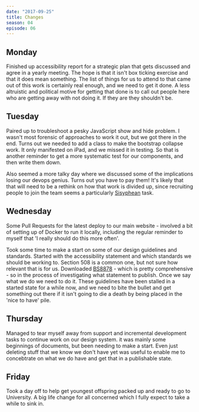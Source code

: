 ```yaml
---
date: "2017-09-25"
title: Changes
season: 04
episode: 06
---
```

## Monday

Finished up accessibility report for a strategic plan that gets discussed and agree in a yearly meeting. The hope is that it isn't box ticking exercise and that it does mean something. The list of things for us to attend to that came out of this work is certainly real enough, and we need to get it done. A less altruistic and political motive for getting that done is to call out people here who are getting away with not doing it. If they are they shouldn't be.

## Tuesday

Paired up to troubleshoot a pesky JavaScript show and hide problem. I wasn't most forensic of approaches to work it out, but we got there in the end. Turns out we needed to add a class to make the bootstrap collapse work. It only manifested on iPad, and we missed it in testing. So that is another reminder to get a more systematic test for our components, and then write them down.

Also seemed a more talky day where we discussed some of the implications losing our devops genius.  Turns out you have to pay them! It's likely that that will need to be a rethink on how that work is divided up, since recruiting people to join the team seems a particularly [Sisyphean][sis] task.

## Wednesday

Some Pull Requests for the latest deploy to our main website - involved a bit of setting up of Docker to run it locally, including the regular reminder to myself that 'I really should do this more often'.

Took some time to make a start on some of our design guidelines and standards. Started with the accessibility statement and which standards we should be working to. Section 508 is a common one, but not sure how relevant that is for us. Downloaded [BS8878][bs8878] - which is pretty comprehensive - so in the process of investigating what statement to publish. Once we say what we do we need to do it. These guidelines have been stalled in a started state for a while now, and we need to bite the bullet and get something out there if it isn't going to die a death by being placed in the 'nice to have' pile.

## Thursday

Managed to tear myself away from support and incremental development tasks to continue work on our design system. it was mainly some beginnings of documents, but been needing to make a start. Even just deleting stuff that we know we don't have yet was useful to enable me to concebtrate on what we do have and get that in a publishable state.

## Friday

Took a day off to help get youngest offspring packed up and ready to go to University. A big life change for all concerned which I fully expect to take a while to sink in.

[bs8878]: http://www.hassellinclusion.com/bs8878/
[sis]: https://en.wikipedia.org/wiki/Sisyphus
